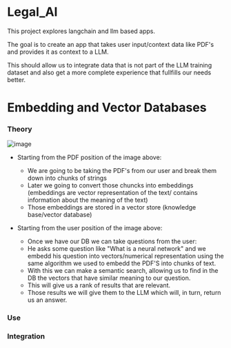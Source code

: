 # Legal_AI

This project explores langchain and llm based apps. 

The goal is to create an app that takes user input/context data like PDF's and provides it as context to a LLM. 

This should allow us to integrate data that is not part of the LLM training dataset and also get a more complete experience that fullfills our needs better.

# Embedding and Vector Databases

### Theory
  
 ![image](https://github.com/izzypt/Legal_AI/assets/73948790/ec397a70-1363-4bc1-a291-cb4ffb5f70d4)

- Starting from the PDF position of the image above:
  - We are going to be taking the PDF's from our user and break them down into chunks of strings
  - Later we going to convert those chuncks into embeddings (embeddings are vector representation of the text/ contains information about the meaning of the text)
  - Those embeddings are stored in a vector store (knowledge base/vector database)

- Starting from the user position of the image above:
  - Once we have our DB we can take questions from the user:
  - He asks some question like "What is a neural network" and we embedd his question into vectors/numerical representation using the same algorithm we used to embedd the PDF'S into chunks of text.
  - With this we can make a semantic search, allowing us to find in the DB the vectors that have similar meaning to our question.
  - This will give us a rank of results that are relevant.
  - Those results we will give them to the LLM which will, in turn, return us an answer.

### Use

### Integration
